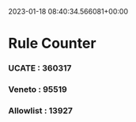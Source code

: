 2023-01-18 08:40:34.566081+00:00
# Rule Counter 
 ### UCATE : 360317

 ### Veneto : 95519

 ### Allowlist : 13927